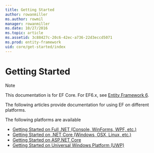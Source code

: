 ```yaml
---
title: Getting Started
author: rowanmiller
ms.author: rowmil
manager: rowanmiller
ms.date: 10/27/2016
ms.topic: article
ms.assetid: 3c88427c-20c6-42ec-a736-22d3eccd5071
ms.prod: entity-framework
uid: core/get-started/index
---
```

# Getting Started

> [!NOTE]
> This documentation is for EF Core. For EF6.x, see [Entity Framework 6](../../ef6/index.md).

The following articles provide documentation for using EF on different platforms.

The following platforms are available

- [Getting Started on Full .NET (Console, WinForms, WPF, etc.)](full-dotnet/index.md)
- [Getting Started on .NET Core (Windows, OSX, Linux, etc.)](netcore/index.md)
- [Getting Started on ASP.NET Core](aspnetcore/index.md)
- [Getting Started on Universal Windows Platform (UWP)](uwp/index.md)
